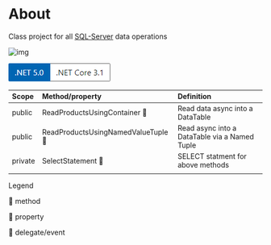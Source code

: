 ﻿# About

Class project for all [SQL-Server](https://docs.microsoft.com/en-us/sql/?view=sql-server-ver15) data operations

![img](https://img.shields.io/badge/Karen%20Payne-MVP-lightgrey)

![versions](../assets/Versions.png)




|Scope|Method/property   |Definition   |
| :---         |  :---  | :--- |
|public|ReadProductsUsingContainer :small_orange_diamond:   | Read data async into a DataTable   |
|public|ReadProductsUsingNamedValueTuple :small_orange_diamond:  | Read async into a DataTable via a Named Tuple   |
|private|SelectStatement :small_orange_diamond:  | SELECT statment for above methods   |
|  |

Legend

:small_orange_diamond: method

:small_blue_diamond: property

:diamond_shape_with_a_dot_inside: delegate/event